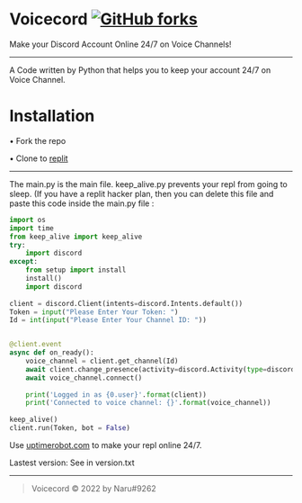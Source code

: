 # Voicecord [![GitHub forks](https://img.shields.io/github/forks/Naru7/Voicecord)](https://github.com/Naru7/Voicecord/network)
Make your Discord Account Online 24/7 on Voice Channels!

----

A Code written by Python that helps you to keep your account 24/7 on Voice Channel.

# Installation

• Fork the repo

• Clone to [replit](https://replit.com)

---

The main.py is the main file. keep_alive.py prevents your repl from going to sleep. (If you have a replit hacker plan, then you can delete this file and paste this code inside the main.py file :
</br>

```py
import os
import time
from keep_alive import keep_alive
try:
	import discord
except:
	from setup import install
	install()
	import discord
    
client = discord.Client(intents=discord.Intents.default())
Token = input("Please Enter Your Token: ")
Id = int(input("Please Enter Your Channel ID: "))


@client.event
async def on_ready():
    voice_channel = client.get_channel(Id) 
    await client.change_presence(activity=discord.Activity(type=discord.ActivityType.listening, name="Lofi"))
    await voice_channel.connect()
  
    print('Logged in as {0.user}'.format(client))
    print('Connected to voice channel: {}'.format(voice_channel))
    
keep_alive()
client.run(Token, bot = False)

```

Use [uptimerobot.com](https://uptimerobot.com) to make your repl online 24/7.

Lastest version: See in version.txt
</br>

----

>Voicecord © 2022 by Naru#9262
